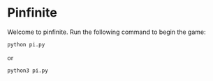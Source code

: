 # Pinfinite
Welcome to pinfinite. Run the following command to begin the game: 

```python
python pi.py
```
or 
```python
python3 pi.py
```